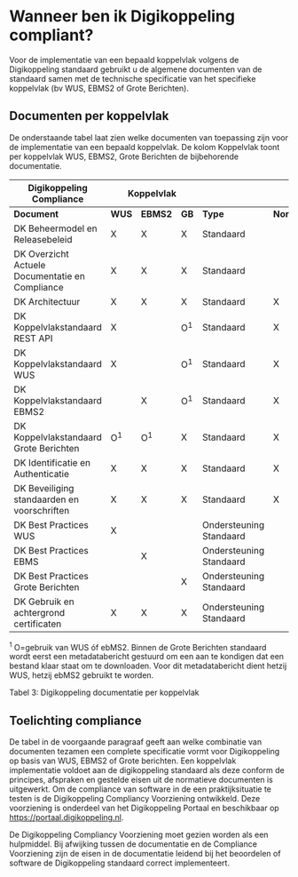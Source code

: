 # Wanneer ben ik Digikoppeling compliant?

Voor de implementatie van een bepaald koppelvlak volgens de Digikoppeling standaard gebruikt u de algemene documenten van de standaard samen met de technische specificatie van het specifieke koppelvlak (bv WUS, EBMS2 of Grote Berichten).

## Documenten per koppelvlak

De onderstaande tabel laat zien welke documenten van toepassing zijn voor de implementatie van een bepaald koppelvlak. De kolom Koppelvlak toont per koppelvlak WUS, EBMS2, Grote Berichten de bijbehorende documentatie.


<!-- | **Digikoppeling Compliance**                      | **Koppelvlak** |                |                |                         |               |
|---------------------------------------------------|----------------|----------      |--------        |-------------------------|---------------|
| **Document**                                      | **WUS**        | **EBMS2**      | **GB**         | **Type**                | **Normatief** |
| DK Beheermodel en Releasebeleid                   | X              | X              | X              | Standaard               |               |
| DK Overzicht Actuele Documentatie en Compliance   | X              | X              | X              | Standaard               |               |
| DK Architectuur                                   | X              | X              | X              | Standaard               | X             |
| DK Koppelvlakstandaard WUS                        | X              |                | O<sup>1</sup>  | Standaard               | X             |
| DK Koppelvlakstandaard EBMS2                      |                | X              | O<sup>1</sup>  | Standaard               | X             |
| DK Koppelvlakstandaard Grote Berichten            | O<sup>1</sup>  | O<sup>1</sup>  | X              | Standaard               | X             |
| DK Identificatie en Authenticatie                 | X              | X              | X              | Standaard               | X             |
| DK Beveiliging standaarden en voorschriften       | X              | X              | X              | Standaard               | X             |
| DK Best Practices WUS                             | X              |                |                | Ondersteuning Standaard |               |
| DK Best Practices EBMS                            |                | X              |                | Ondersteuning Standaard |               |
| DK Best Practices Grote Berichten                 |                |                | X              | Ondersteuning Standaard |               |
| DK Gebruik en achtergrond certificaten            | X              | X              | X              | Ondersteuning Standaard |               | -->


<table>
    <thead>
        <tr>
            <th><b>Digikoppeling Compliance</b></th>
            <th colspan="3" style="text-align: center;"><b>Koppelvlak</b></th>
            <th></th>
            <th></th>
        </tr>
    </thead>
    <tbody>
        <tr>
            <td><b>Document</b></td>
            <td><b>WUS</b></td>
            <td><b>EBMS2</b></td>
            <td><b>GB</b></td>
            <td><b>Type</b></td>
            <td><b>Normatief</b></td>
        </tr>
        <tr>
            <td>DK Beheermodel en Releasebeleid</td>
            <td>X</td>
            <td>X</td>
            <td>X</td>
            <td>Standaard</td>
            <td></td>
        </tr>
        <tr>
            <td>DK Overzicht Actuele Documentatie en Compliance</td>
            <td>X</td>
            <td>X</td>
            <td>X</td>
            <td>Standaard</td>
            <td></td>
        </tr>
        <tr>
            <td>DK Architectuur</td>
            <td>X</td>
            <td>X</td>
            <td>X</td>
            <td>Standaard</td>
            <td>X</td>
        </tr>
         <tr>
            <td>DK Koppelvlakstandaard REST API</td>
            <td>X</td>
            <td></td>
            <td>O<sup>1</sup></td>
            <td>Standaard</td>
            <td>X</td>
        </tr>
        <tr>
            <td>DK Koppelvlakstandaard WUS</td>
            <td>X</td>
            <td></td>
            <td>O<sup>1</sup></td>
            <td>Standaard</td>
            <td>X</td>
        </tr>
        <tr>
            <td>DK Koppelvlakstandaard EBMS2</td>
            <td></td>
            <td>X</td>
            <td>O<sup>1</sup></td>
            <td>Standaard</td>
            <td>X</td>
        </tr>
        <tr>
            <td>DK Koppelvlakstandaard Grote Berichten</td>
            <td>O<sup>1</sup></td>
            <td>O<sup>1</sup></td>
            <td>X</td>
            <td>Standaard</td>
            <td>X</td>
        </tr>
        <tr>
            <td>DK Identificatie en Authenticatie</td>
            <td>X</td>
            <td>X</td>
            <td>X</td>
            <td>Standaard</td>
            <td>X</td>
        </tr>
        <tr>
            <td>DK Beveiliging standaarden en voorschriften</td>
            <td>X</td>
            <td>X</td>
            <td>X</td>
            <td>Standaard</td>
            <td>X</td>
        </tr>
        <tr>
            <td class="informative">DK Best Practices WUS</td>
            <td>X</td>
            <td></td>
            <td></td>
            <td class="informative">Ondersteuning Standaard</td>
            <td class="informative"></td>
        </tr>
        <tr>
            <td class="informative">DK Best Practices EBMS</td>
            <td></td>
            <td>X</td>
            <td></td>
            <td class="informative">Ondersteuning Standaard</td>
            <td class="informative"></td>
        </tr>
        <tr>
            <td class="informative">DK Best Practices Grote Berichten</td>
            <td></td>
            <td></td>
            <td>X</td>
            <td class="informative">Ondersteuning Standaard</td>
            <td class="informative"></td>
        </tr>
        <tr>
            <td class="informative">DK Gebruik en achtergrond certificaten</td>
            <td>X</td>
            <td>X</td>
            <td>X</td>
            <td class="informative">Ondersteuning Standaard</td>
            <td class="informative"></td>
        </tr>
    </tbody>
</table>


<sup>1</sup> O=gebruik van WUS óf ebMS2. Binnen de Grote Berichten standaard wordt eerst een metadatabericht gestuurd om een aan te kondigen dat een bestand klaar staat om te downloaden. Voor dit metadatabericht dient hetzij WUS, hetzij ebMS2 gebruikt te worden.

Tabel 3: Digikoppeling documentatie per koppelvlak

## Toelichting compliance

De tabel in de voorgaande paragraaf geeft aan welke combinatie van documenten tezamen een complete specificatie vormt voor Digikoppeling op basis van WUS, EBMS2 of Grote berichten. Een koppelvlak implementatie voldoet aan de digikoppeling standaard als deze conform de principes, afspraken en gestelde eisen uit de normatieve documenten is uitgewerkt. Om de compliance van software in de een praktijksituatie te testen is de Digikoppeling Compliancy Voorziening ontwikkeld. Deze voorziening is onderdeel van het Digikoppeling Portaal en beschikbaar op <https://portaal.digikoppeling.nl>.

De Digikoppeling Compliancy Voorziening moet gezien worden als een hulpmiddel. Bij afwijking tussen de documentatie en de Compliance Voorziening zijn de eisen in de documentatie leidend bij het beoordelen of software de Digikoppeling standaard correct implementeert.
